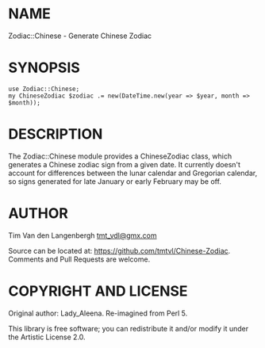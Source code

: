 # NAME

Zodiac::Chinese - Generate Chinese Zodiac

# SYNOPSIS

```Perl6
use Zodiac::Chinese;
my ChineseZodiac $zodiac .= new(DateTime.new(year => $year, month => $month));
```

# DESCRIPTION

The Zodiac::Chinese module provides a ChineseZodiac class, which generates a Chinese zodiac sign from a given date. It currently doesn't account for differences between the lunar calendar and Gregorian calendar, so signs generated for late January or early February may be off.

# AUTHOR

Tim Van den Langenbergh <tmt_vdl@gmx.com>

Source can be located at: https://github.com/tmtvl/Chinese-Zodiac. Comments and Pull Requests are welcome.

# COPYRIGHT AND LICENSE

Original author: Lady_Aleena. Re-imagined from Perl 5.

This library is free software; you can redistribute it and/or modify it under the Artistic License 2.0.
